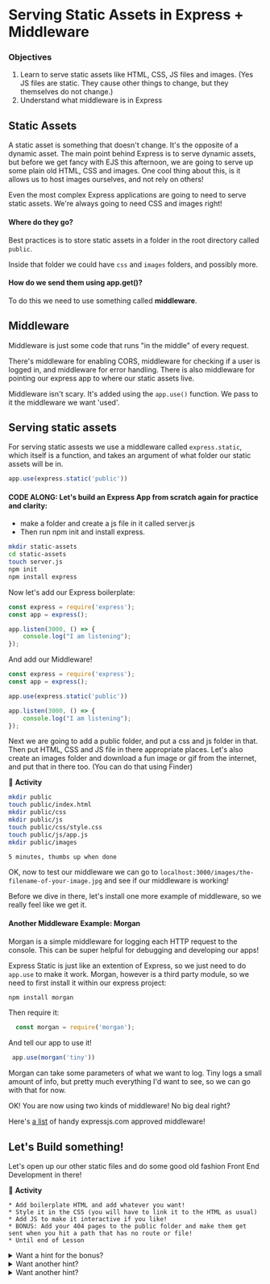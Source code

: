 # Serving Static Assets in Express + Middleware

### Objectives
1. Learn to serve static assets like HTML, CSS, JS files and images. (Yes JS files are static. They cause other things to change, but they themselves do not change.)
1. Understand what middleware is in Express

## Static Assets

A static asset is something that doesn't change. It's the opposite of a dynamic asset. The main point behind Express is to serve dynamic assets, but before we get fancy with EJS this afternoon, we are going to serve up some plain old HTML, CSS and images. One cool thing about this, is it allows us to host images ourselves, and not rely on others!

Even the most complex Express applications are going to need to serve static assets. We're always going to need CSS and images right! 

#### Where do they go?

Best practices is to store static assets in a folder in the root directory called `public`. 

Inside that folder we could have `css` and `images` folders, and possibly more. 

#### How do we send them using app.get()?

To do this we need to use something called **middleware**. 

## Middleware

Middleware is just some code that runs "in the middle" of every request. 

There's middleware for enabling CORS, middleware for checking if a user is logged in, and middleware for error handling. There is also middleware for pointing our express app to where our static assets live. 

Middleware isn't scary. It's added using the `app.use()` function. We pass to it the middleware we want 'used'. 

## Serving static assets

For serving static assests we use a middleware called `express.static`, which itself is a function, and takes an argument of what folder our static assets will be in. 

```js
app.use(express.static('public'))
```

#### CODE ALONG: Let's build an Express App from scratch again for practice and clarity: 

- make a folder and create a js file in it called server.js
- Then run npm init and install express.

```bash
mkdir static-assets
cd static-assets
touch server.js
npm init
npm install express
```

Now let's add our Express boilerplate: 

```js
const express = require('express'); 
const app = express();

app.listen(3000, () => {
    console.log("I am listening");
});
```

And add our Middleware!

```js
const express = require('express'); 
const app = express();

app.use(express.static('public'))

app.listen(3000, () => {
    console.log("I am listening");
});
```

Next we are going to add a public folder, and put a css and js folder in that. Then put HTML, CSS and JS file in there appropriate places. Let's also create an images folder and download a fun image or gif from the internet, and put that in there too. (You can do that using Finder)

&#x1F535; **Activity**

```bash
mkdir public
touch public/index.html
mkdir public/css
mkdir public/js
touch public/css/style.css
touch public/js/app.js
mkdir public/images

5 minutes, thumbs up when done
```

OK, now to test our middleware we can go to `localhost:3000/images/the-filename-of-your-image.jpg` and see if our middleware is working! 

Before we dive in there, let's install one more example of middleware, so we really feel like we get it. 

#### Another Middleware Example: Morgan

Morgan is a simple middleware for logging each HTTP request to the console. This can be super helpful for debugging and developing our apps! 

Express Static is just like an extention of Express, so we just need to do `app.use` to make it work. Morgan, however is a third party module, so we need to first install it within our express project:

```bash
npm install morgan
```

Then require it:

```js
  const morgan = require('morgan');
```

And tell our app to use it!

```js
 app.use(morgan('tiny'))
```

Morgan can take some parameters of what we want to log. Tiny logs a small amount of info, but pretty much everything I'd want to see, so we can go with that for now. 

OK! You are now using two kinds of middleware! No big deal right?

Here's [a list](https://expressjs.com/en/resources/middleware.html) of handy expressjs.com approved middleware!

## Let's Build something! 
Let's open up our other static files and do some good old fashion Front End Development in there! 

&#x1F535; **Activity**
```
* Add boilerplate HTML and add whatever you want!
* Style it in the CSS (you will have to link it to the HTML as usual)
* Add JS to make it interactive if you like! 
* BONUS: Add your 404 pages to the public folder and make them get sent when you hit a path that has no route or file! 
* Until end of Lesson 
```

<details>
<summary>Want a hint for the bonus? </summary>
<br>
    <code>app.get('*', ...</code> is a catch all for ALL paths.
</details>
  
<details>
<summary>Want another hint? </summary>
<br>
Here's how you can add a 404 status to the response, and send a file from your public folder that isn't specifically asked for: 
<code>
  res.status(404).sendFile('error.html', {root: 'public'});
</code>
</details>

<details>
<summary>Want another hint? </summary>
<br>
You are going to need to put that "catch all" route at the bottom! Express checks for routes that match from top to bottom. 
</details>

